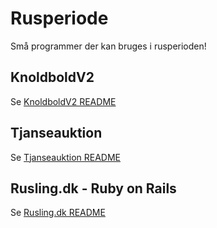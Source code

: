 # Rusperiode
Små programmer der kan bruges i rusperioden! 

## KnoldboldV2
Se [KnoldboldV2 README](KnoldboldV2/README.md)

## Tjanseauktion
Se [Tjanseauktion README](Tjanseauktion/README.md)

## Rusling.dk - Ruby on Rails
Se [Rusling.dk README](ruslingdk/README.md)
